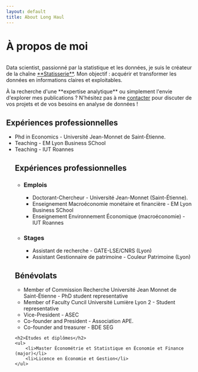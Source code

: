 ```yaml
---
layout: default
title: About Long Haul
---
```


<div class="post">
	<h1 class="pageTitle">À propos de moi</h1>
	<img src="{{ '/assets/img/touring.jpg' | relative_url }}" alt="">
	<p class="intro">Data scientist, passionné par la statistique et les données, je suis le créateur de la chaîne <a href="www.linkedin.com/in/Statisserie">**Statisserie**</a>. Mon objectif : acquérir et transformer les données en informations claires et exploitables. </p>
	<p> À la recherche d'une **expertise analytique** ou simplement l'envie d'explorer mes publications ? N'hésitez pas à me  <a href="mailto:jordan.nagadzina.sanchez@gmail.com">contacter</a> pour discuter de vos projets et de vos besoins en analyse de données !</p>
	<h2>Expériences professionnelles</h2>
	<ul>
		<li>Phd in Economics - Université Jean-Monnet de Saint-Étienne.</li>
        <li>Teaching - EM Lyon Business SChool</li>
        <li>Teaching - IUT Roannes</li>
    <h2>Expériences professionnelles</h2>
    <ul>
      <li>
        <h3>Emplois</h3>
        <ul>
            <li>Doctorant-Chercheur - Université Jean-Monnet (Saint-Étienne).</li>
            <li>Enseignement Macroéconomie monétaire et financière - EM Lyon Business SChool</li>
            <li>Enseignement Environnement Économique (macroéconomie) - IUT Roannes</li>
        </ul>
      </li>
      <li>
        <h3>Stages</h3>
        <ul>
          <li>Assistant de recherche - GATE-LSE/CNRS (Lyon)</li>
          <li>Assistant Gestionnaire de patrimoine - Couleur Patrimoine (Lyon)</li>
        </ul>
      </li>
    </ul>
  	<h2>Bénévolats</h2>
	<ul>
        <li>Member of Commission Recherche Université Jean Monnet de Saint-Étienne - PhD student representative</li>
        <li>Member of Faculty Cuncil Université Lumière Lyon 2 - Student representative</li>
        <li>Vice-President - ASEC</li>
        <li> Co-founder and President - Association APE.</li>
        <li> Co-founder and treasurer - BDE SEG </li>
  	</ul>
  	
  	<h2>Études et diplômes</h2>
	<ul>
        <li>Master Économétrie et Statistique en Économie et Finance (major)</li>
        <li>Licence en Économie et Gestion</li>
  	</ul>
</div>
